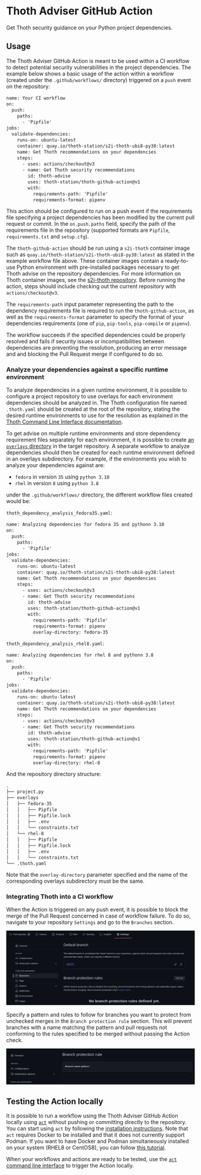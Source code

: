 # Thoth Adviser GitHub Action

Get Thoth security guidance on your Python project dependencies.

## Usage

The Thoth Adviser GitHub Action is meant to be used within a CI workflow to detect potential security vulnerabilities in the project dependencies.
The example below shows a basic usage of the action within a workflow (created under the `.github/workflows/` directory) triggered on a `push` event on the repository:

```
name: Your CI workflow
on:
  push:
    paths:
      - 'Pipfile'
jobs:
  validate-dependencies:
    runs-on: ubuntu-latest
    container: quay.io/thoth-station/s2i-thoth-ubi8-py38:latest
    name: Get Thoth recommendations on your dependencies
    steps:
      - uses: actions/checkout@v3
      - name: Get Thoth security recommendations
        id: thoth-advise
        uses: thoth-station/thoth-github-action@v1
        with:
          requirements-path: 'Pipfile'
          requirements-format: pipenv
```

This action should be configured to run on a push event if the requirements file specifying a project dependencies has been modified by the current pull request or commit. In the `on.push.paths` field, specify the path of the requirements file in the repository (supported formats are `Pipfile`, `requirements.txt` and `setup.cfg`).

The `thoth-github-action` should be run using a `s2i-thoth` container image such as `quay.io/thoth-station/s2i-thoth-ubi8-py38:latest` as stated in the example workflow file above. These container images contain a ready-to-use Python environment with pre-installed packages necessary to get Thoth advise on the repository dependencies. For more information on Thoth container images, see the [s2i-thoth repository](https://github.com/thoth-station/s2i-thoth#s2i-thoth).
Before running the action, steps should include checking out the current repository with `actions/checkout@v3`.

The `requirements-path` input parameter representing the path to the dependency requirements file is required to run the `thoth-github-action`, as well as the `requirements-format` parameter to specify the format of your dependencies requirements (one of `pip`, `pip-tools`, `pip-compile` or `pipenv`).

The workflow succeeds if the specified dependencies could be properly resolved and fails if security issues or incompatibilities between dependencies are preventing the resolution, producing an error message and and blocking the Pull Request merge if configured to do so.

### Analyze your dependencies against a specific runtime environment

To analyze dependencies in a given runtime environment, it is possible to configure a project repository to use overlays for each environment dependencies should be analyzed in.
The Thoth configuration file named `.thoth.yaml` should be created at the root of the repository, stating the desired runtime environments to use for the resolution as explained in the [Thoth Command Line Interface documentation](https://github.com/thoth-station/thamos#using-custom-configuration-file-template).

To get advise on multiple runtime environments and store dependency requirement files separately for each environment, it is possible to create [an `overlays` directory](https://github.com/thoth-station/thamos#overlays-directory) in the target repository. A separate workflow to analyze dependencies should then be created for each runtime environment defined in an overlays subdirectory. For example, if the environments you wish to analyze your dependencies against are:

* `fedora` in version `35` using `python 3.10`
* `rhel` in version `8` using `python 3.8`

under the `.github/workflows/` directory, the different workflow files created would be:


`thoth_dependency_analysis_fedora35.yaml`:

```
name: Analyzing dependencies for fedora 35 and pythonn 3.10
on:
  push:
    paths:
      - 'Pipfile'
jobs:
  validate-dependencies:
    runs-on: ubuntu-latest
    container: quay.io/thoth-station/s2i-thoth-ubi8-py38:latest
    name: Get Thoth recommendations on your dependencies
    steps:
      - uses: actions/checkout@v3
      - name: Get Thoth security recommendations
        id: thoth-advise
        uses: thoth-station/thoth-github-action@v1
        with:
          requirements-path: 'Pipfile'
          requirements-format: pipenv
          overlay-directory: fedora-35
```



`thoth_dependency_analysis_rhel8.yaml`:

```
name: Analyzing dependencies for rhel 8 and pythonn 3.8
on:
  push:
    paths:
      - 'Pipfile'
jobs:
  validate-dependencies:
    runs-on: ubuntu-latest
    container: quay.io/thoth-station/s2i-thoth-ubi8-py38:latest
    name: Get Thoth recommendations on your dependencies
    steps:
      - uses: actions/checkout@v3
      - name: Get Thoth security recommendations
        id: thoth-advise
        uses: thoth-station/thoth-github-action@v1
        with:
          requirements-path: 'Pipfile'
          requirements-format: pipenv
          overlay-directory: rhel-8
```


And the repository directory structure:


```
.
├── project.py
├── overlays
│   ├── fedora-35
│   │   ├── Pipfile
│   │   ├── Pipfile.lock
│   │   ├── .env
│   │   └── constraints.txt
│   └── rhel-8
│   │   ├── Pipfile
│   │   ├── Pipfile.lock
│   │   ├── .env
│   │   └── constraints.txt
└── .thoth.yaml
```

Note that the `overlay-directory` parameter specified and the name of the corresponding overlays subdirectory must be the same.


### Integrating Thoth into a CI workflow

When the Action is triggered on any push event, it is possible to block the merge of the Pull Request concerned in case of workflow failure.
To do so, navigate to your repository `Settings` and go to the `Branches` section.

![](images/settings_branches.png)

Specify a pattern and rules to follow for branches you want to protect from unchecked merges in the `Branch protection rule` section. This will prevent branches with a name matching the pattern and pull requests not conforming to the rules specified to be merged without passing the Action check.

![](images/branch_protection_rule.png)


## Testing the Action locally

It is possible to run a workflow using the Thoth Adviser GitHub Action locally using [`act`](https://github.com/nektos/act) without pushing or committing directly to the repository.
You can start using `act` by following the [installation instructions](https://github.com/nektos/act#installation).
Note that `act` requires Docker to be installed and that it does not currently support Podman. If you want to have Docker and Podman simultaneously installed on your system (RHEL8 or CentOS8), you can follow [this tutorial](https://medium.com/faun/how-to-install-simultaneously-docker-and-podman-on-rhel-8-centos-8-cb67412f321e).

When your workflows and actions are ready to be tested, use the [`act` command line interface](https://github.com/nektos/act#example-commands) to trigger the Action locally.
